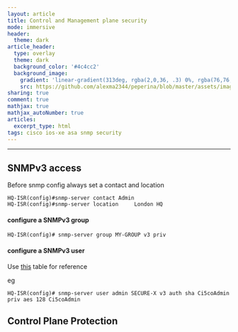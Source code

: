 ```yaml
---
layout: article
title: Control and Management plane security
mode: immersive
header:
  theme: dark
article_header:
  type: overlay
  theme: dark
  background_color: '#4c4cc2'
  background_image:
    gradient: 'linear-gradient(313deg, rgba(2,0,36, .3) 0%, rgba(76,76,194, .3) 47%, rgba(0,212,255, .6) 100%)'
    src: https://github.com/alexma2344/peperina/blob/master/assets/images/gross-clinic.jpg?raw=true"
sharing: true
comment: true
mathjax: true
mathjax_autoNumber: true
articles:
  excerpt_type: html
tags: cisco ios-xe asa snmp security
---
```


<!--more-->

---

## SNMPv3 access

Before snmp config always set a contact and location

	HQ-ISR(config)#snmp-server contact Admin
	HQ-ISR(config)#snmp-server location 	London HQ

#### configure a SNMPv3 group

	HQ-ISR(config)# snmp-server group MY-GROUP v3 priv

#### configure a SNMPv3 user

Use [this](https://github.com/alexma2344/peperina/tree/master/docs/assets/snmpv3-parameters.xlsx) table for reference

eg 

	HQ-ISR(config)# snmp-server user admin SECURE-X v3 auth sha Ci5coAdmin priv aes 128 Ci5coAdmin   





## Control Plane Protection